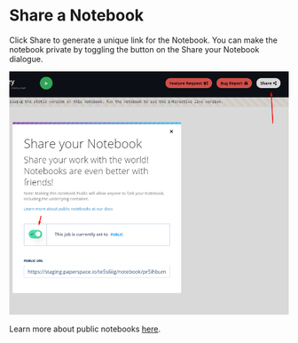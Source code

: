 # Share a Notebook

Click Share to generate a unique link for the Notebook.  You can make the notebook private by toggling the button on the Share your Notebook dialogue.

![](../../.gitbook/assets/image%20%2821%29%20%281%29%20%281%29.png)

Learn more about public notebooks [here](../public-notebooks.md). 

